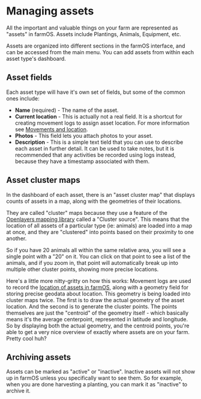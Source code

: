 # Managing assets

All the important and valuable things on your farm are represented as "assets"
in farmOS. Assets include Plantings, Animals, Equipment, etc.

Assets are organized into different sections in the farmOS interface, and can
be accessed from the main menu. You can add assets from within each asset type's
dashboard.

## Asset fields

Each asset type will have it's own set of fields, but some of the common ones
include:

* **Name** (required) - The name of the asset.
* **Current location** - This is actually not a real field. It is a shortcut for
  creating movement logs to assign asset location. For more information see
  [Movements and location].
* **Photos** - This field lets you attach photos to your asset.
* **Description** - This is a simple text tield that you can use to describe
  each asset in further detail. It can be used to take notes, but it is
  recommended that any activities be recorded using logs instead, because they
  have a timestamp associated with them.

## Asset cluster maps

In the dashboard of each asset, there is an "asset cluster map" that displays
counts of assets in a map, along with the geometries of their locations.

They are called "cluster" maps because they use a feature of the
[Openlayers mapping library] called a "Cluster source". This means that the
location of all assets of a particular type (ie: animals) are loaded into a map
at once, and they are "clustered" into points based on their proximity to one
another.

So if you have 20 animals all within the same relative area, you will see a
single point with a "20" on it. You can click on that point to see a list of the
animals, and if you zoom in, that point will automatically break up into
multiple other cluster points, showing more precise locations.

Here's a little more nitty-gritty on how this works: Movement logs are used to
record the [location of assets in farmOS], along with a geometry field for
storing precise geodata about location. This geometry is being loaded into
cluster maps twice. The first is to draw the actual geometry of the asset
location. And the second is to generate the cluster points. The points
themselves are just the "centroid" of the geometry itself - which basically
means it's the average centerpoint, represented in latitude and longitude. So by
displaying both the actual geometry, and the centroid points, you're able to get
a very nice overview of exactly where assets are on your farm. Pretty cool huh?

## Archiving assets

Assets can be marked as "active" or "inactive". Inactive assets will not show up
in farmOS unless you specifically want to see them. So for example, when you are
done harvesting a planting, you can mark it as "inactive" to archive it.

[Movements and location]: /guide/location
[Openlayers mapping library]: http://openlayers.org
[location of assets in farmOS]: /guide/location

